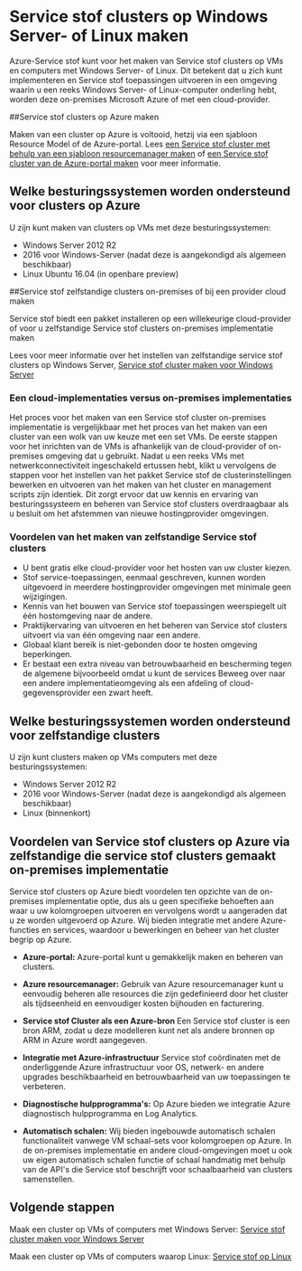 <properties
   pageTitle="Azure-Service stof clusters maken op Windows Server en Linux | Microsoft Azure"
   description="Service stof clusters uitvoeren op Windows Server en Linux, wat inhoudt dat u kunt wel om te implementeren en overal host stof Service-toepassingen die u kunt uitvoeren Windows Server- of Linux."
   services="service-fabric"
   documentationCenter=".net"
   authors="Chackdan"
   manager="timlt"
   editor=""/>

<tags
   ms.service="service-fabric"
   ms.devlang="dotNet"
   ms.topic="article"
   ms.tgt_pltfrm="NA"
   ms.workload="NA"
   ms.date="09/22/2016"
   ms.author="chackdan"/>

# <a name="create-service-fabric-clusters-on-windows-server-or-linux"></a>Service stof clusters op Windows Server- of Linux maken

Azure-Service stof kunt voor het maken van Service stof clusters op VMs en computers met Windows Server- of Linux. Dit betekent dat u zich kunt implementeren en Service stof toepassingen uitvoeren in een omgeving waarin u een reeks Windows Server- of Linux-computer onderling hebt, worden deze on-premises Microsoft Azure of met een cloud-provider.

##<a name="create-service-fabric-clusters-on-azure"></a>Service stof clusters op Azure maken

Maken van een cluster op Azure is voltooid, hetzij via een sjabloon Resource Model of de Azure-portal. Lees [een Service stof cluster met behulp van een sjabloon resourcemanager maken](service-fabric-cluster-creation-via-arm.md) of [een Service stof cluster van de Azure-portal maken](service-fabric-cluster-creation-via-portal.md) voor meer informatie.

## <a name="supported-operating-systems-for-clusters-on-azure"></a>Welke besturingssystemen worden ondersteund voor clusters op Azure

U zijn kunt maken van clusters op VMs met deze besturingssystemen:

* Windows Server 2012 R2
* 2016 voor Windows-Server (nadat deze is aangekondigd als algemeen beschikbaar)
* Linux Ubuntu 16.04 (in openbare preview) 


##<a name="create-service-fabric-standalone-clusters-on-premise-or-with-any-cloud-provider"></a>Service stof zelfstandige clusters on-premises of bij een provider cloud maken

Service stof biedt een pakket installeren op een willekeurige cloud-provider of voor u zelfstandige Service stof clusters on-premises implementatie maken

Lees voor meer informatie over het instellen van zelfstandige service stof clusters op Windows Server, [Service stof cluster maken voor Windows Server](service-fabric-cluster-creation-for-windows-server.md)

### <a name="any-cloud-deployments-vs-on-premises-deployments"></a>Een cloud-implementaties versus on-premises implementaties
Het proces voor het maken van een Service stof cluster on-premises implementatie is vergelijkbaar met het proces van het maken van een cluster van een wolk van uw keuze met een set VMs. De eerste stappen voor het inrichten van de VMs is afhankelijk van de cloud-provider of on-premises omgeving dat u gebruikt. Nadat u een reeks VMs met netwerkconnectiviteit ingeschakeld ertussen hebt, klikt u vervolgens de stappen voor het instellen van het pakket Service stof de clusterinstellingen bewerken en uitvoeren van het maken van het cluster en management scripts zijn identiek. Dit zorgt ervoor dat uw kennis en ervaring van besturingssysteem en beheren van Service stof clusters overdraagbaar als u besluit om het afstemmen van nieuwe hostingprovider omgevingen.

### <a name="benefits-of-creating-standalone-service-fabric-clusters"></a>Voordelen van het maken van zelfstandige Service stof clusters
* U bent gratis elke cloud-provider voor het hosten van uw cluster kiezen.
* Stof service-toepassingen, eenmaal geschreven, kunnen worden uitgevoerd in meerdere hostingprovider omgevingen met minimale geen wijzigingen.
* Kennis van het bouwen van Service stof toepassingen weerspiegelt uit één hostomgeving naar de andere.
* Praktijkervaring van uitvoeren en het beheren van Service stof clusters uitvoert via van één omgeving naar een andere.
* Globaal klant bereik is niet-gebonden door te hosten omgeving beperkingen.
* Er bestaat een extra niveau van betrouwbaarheid en bescherming tegen de algemene bijvoorbeeld omdat u kunt de services Beweeg over naar een andere implementatieomgeving als een afdeling of cloud-gegevensprovider een zwart heeft.

## <a name="supported-operating-systems-for-standalone-clusters"></a>Welke besturingssystemen worden ondersteund voor zelfstandige clusters
U zijn kunt clusters maken op VMs computers met deze besturingssystemen:

* Windows Server 2012 R2
* 2016 voor Windows-Server (nadat deze is aangekondigd als algemeen beschikbaar)
* Linux (binnenkort)

## <a name="advantages-of-service-fabric-clusters-on-azure-over-standalone-service-fabric-clusters-created-on-premises"></a>Voordelen van Service stof clusters op Azure via zelfstandige die service stof clusters gemaakt on-premises implementatie

Service stof clusters op Azure biedt voordelen ten opzichte van de on-premises implementatie optie, dus als u geen specifieke behoeften aan waar u uw kolomgroepen uitvoeren en vervolgens wordt u aangeraden dat u ze worden uitgevoerd op Azure. Wij bieden integratie met andere Azure-functies en services, waardoor u bewerkingen en beheer van het cluster begrip op Azure.

* **Azure-portal:** Azure-portal kunt u gemakkelijk maken en beheren van clusters.

* **Azure resourcemanager:** Gebruik van Azure resourcemanager kunt u eenvoudig beheren alle resources die zijn gedefinieerd door het cluster als tijdseenheid en eenvoudiger kosten bijhouden en facturering.
* **Service stof Cluster als een Azure-bron** Een Service stof cluster is een bron ARM, zodat u deze modelleren kunt net als andere bronnen op ARM in Azure wordt aangegeven.
* **Integratie met Azure-infrastructuur** Service stof coördinaten met de onderliggende Azure infrastructuur voor OS, netwerk- en andere upgrades beschikbaarheid en betrouwbaarheid van uw toepassingen te verbeteren.  
* **Diagnostische hulpprogramma's:** Op Azure bieden we integratie Azure diagnostisch hulpprogramma en Log Analytics.
* **Automatisch schalen:** Wij bieden ingebouwde automatisch schalen functionaliteit vanwege VM schaal-sets voor kolomgroepen op Azure. In de on-premises implementatie en andere cloud-omgevingen moet u ook uw eigen automatisch schalen functie of schaal handmatig met behulp van de API's die Service stof beschrijft voor schaalbaarheid van clusters samenstellen.

## <a name="next-steps"></a>Volgende stappen
Maak een cluster op VMs of computers met Windows Server: [Service stof cluster maken voor Windows Server](service-fabric-cluster-creation-for-windows-server.md)

Maak een cluster op VMs of computers waarop Linux: [Service stof op Linux](service-fabric-linux-overview.md)
